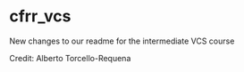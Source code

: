 # cfrr_vcs

New changes to our readme for the intermediate VCS course

Credit:
Alberto Torcello-Requena
